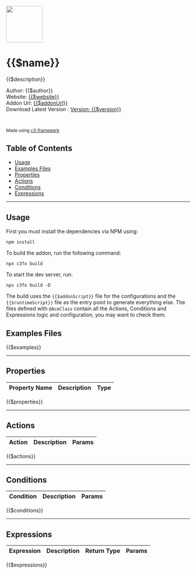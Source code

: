 <img src="{{$icon}}" width="100" /><br>

# {{$name}} 

{{$description}}

Author: {{$author}} <br>
Website: [{{$website}}]({{$website}}) <br>
Addon Url: [{{$addonUrl}}]({{$addonUrl}}) <br>
Download Latest Version : [Version: {{$version}}]({{$githubUrl}}/releases/latest) <br>

<br>

<sub>

Made using [c3-framework]({{$frameworkUrl}}) 

</sub>

## Table of Contents

- [Usage](#usage)
- [Examples Files](#examples-files)
- [Properties](#properties)
- [Actions](#actions)
- [Conditions](#conditions)
- [Expressions](#expressions)

---

## Usage

First you must install the dependencies via NPM using:

```
npm install
```

To build the addon, run the following command:

```
npx c3fo build
```

To start the dev server, run:

```
npx c3fo build -D
```

The build uses the `{{$addonScript}}` file for the configurations and the `{{$runtimeScript}}` file as the entry point to generate everything else.
The files defined with `@AceClass` contain all the Actions, Conditions and Expressions logic and configuration, you may want to check them. 

## Examples Files

{{$examples}}

---

## Properties

| Property Name | Description | Type |
| --- | --- | --- |
{{$properties}}

---

## Actions

| Action | Description | Params |
| --- | --- | --- |
{{$actions}}

---
## Conditions

| Condition | Description | Params |
| --- | --- | --- |
{{$conditions}}

---
## Expressions

| Expression | Description | Return Type | Params |
| --- | --- | --- | --- |
{{$expressions}}
